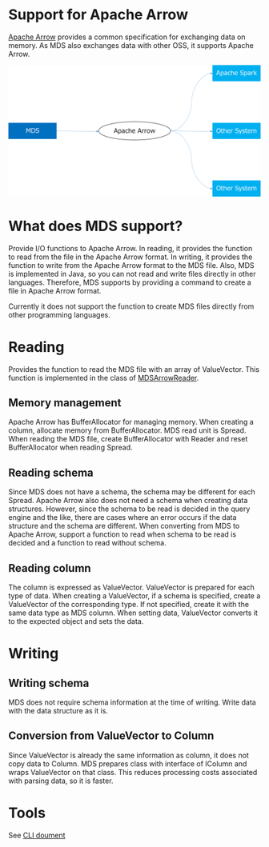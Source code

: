 <!---
  Licensed under the Apache License, Version 2.0 (the "License");
  you may not use this file except in compliance with the License.
  You may obtain a copy of the License at

   http://www.apache.org/licenses/LICENSE-2.0

  Unless required by applicable law or agreed to in writing, software
  distributed under the License is distributed on an "AS IS" BASIS,
  WITHOUT WARRANTIES OR CONDITIONS OF ANY KIND, either express or implied.
  See the License for the specific language governing permissions and
  limitations under the License. See accompanying LICENSE file.
-->

# Support for Apache Arrow
[Apache Arrow](https://arrow.apache.org/) provides a common specification for exchanging data on memory.
As MDS also exchanges data with other OSS, it supports Apache Arrow.

![Support Apache Arrow](mds_arrow.png)

# What does MDS support?

Provide I/O functions to Apache Arrow.
In reading, it provides the function to read from the file in the Apache Arrow format.
In writing, it provides the function to write from the Apache Arrow format to the MDS file.
Also, MDS is implemented in Java, so you can not read and write files directly in other languages.
Therefore, MDS supports by providing a command to create a file in Apache Arrow format.

Currently it does not support the function to create MDS files directly from other programming languages.

# Reading
Provides the function to read the MDS file with an array of ValueVector.
This function is implemented in the class of [MDSArrowReader](../../../src/arrow/src/main/java/jp/co/yahoo/dataplatform/mds/MDSArrowReader.java).

## Memory management
Apache Arrow has BufferAllocator for managing memory.
When creating a column, allocate memory from BufferAllocator.
MDS read unit is Spread. When reading the MDS file, create BufferAllocator with Reader and reset BufferAllocator when reading Spread.

## Reading schema
Since MDS does not have a schema, the schema may be different for each Spread.
Apache Arrow also does not need a schema when creating data structures.
However, since the schema to be read is decided in the query engine and the like, there are cases where an error occurs if the data structure and the schema are different.
When converting from MDS to Apache Arrow, support a function to read when schema to be read is decided and a function to read without schema.

## Reading column
The column is expressed as ValueVector.
ValueVector is prepared for each type of data.
When creating a ValueVector, if a schema is specified, create a ValueVector of the corresponding type.
If not specified, create it with the same data type as MDS column.
When setting data, ValueVector converts it to the expected object and sets the data.

# Writing

## Writing schema
MDS does not require schema information at the time of writing.
Write data with the data structure as it is.

## Conversion from ValueVector to Column
Since ValueVector is already the same information as column, it does not copy data to Column.
MDS prepares class with interface of IColumn and wraps ValueVector on that class.
This reduces processing costs associated with parsing data, so it is faster.

# Tools

See [CLI doument](../../to_use/cli.md)
